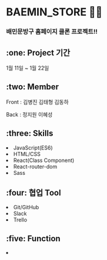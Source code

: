 <h1>BAEMIN_STORE 🤜🏻</h1>

<h3>배민문방구 홈페이지 클론 프로젝트!!</h3>

<h2>:one: Project 기간</h2>
<P>1월 11일 ~ 1월 22일</p>

<h2>:two: Member</h2>
<p>Front : 김병진 김태형 김동하 </p>
<p>Back : 정지원 이혜성</p>

<h2>:three: Skills</h2>
<li>JavaScript(ES6)</li>
<li>HTML/CSS</li>
<li>React(Class Component)</li>
<li>React-router-dom</li>
<li>Sass</li>

<h2>:four: 협업 Tool</h2>
<li>Git/GitHub</li>
<li>Slack</li>
<li>Trello</li>

<h2>:five: Function</h2>
<li></li>
